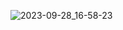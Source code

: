 
![2023-09-28_16-58-23](https://github.com/zmgmarina/ArchitectureOP/assets/113174444/bf73c015-cfc9-4a3c-a013-dcecc0a0b7c9)
